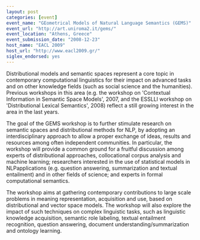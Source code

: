 ```yaml
---
layout: post
categories: [event]
event_name: "GEometrical Models of Natural Language Semantics (GEMS)"
event_url: "http://art.uniroma2.it/gems/"
event_location: "Athens, Greece"
event_submission_date: "2008-12-23"
host_name: "EACL 2009"
host_url: "http://www.eacl2009.gr/"
siglex_endorsed: yes
---
```

Distributional models and semantic spaces represent a core topic in contemporary computational linguistics for their impact on advanced tasks and on other knowledge fields (such as social science and the humanities). Previous workshops in this area (e.g. the workshop on 'Contextual Information in Semantic Space Models', 2007, and the ESSLLI workshop on 'Distributional Lexical Semantics', 2008) reflect a still growing interest in the area in the last years.

The goal of the GEMS workshop is to further stimulate research on semantic spaces and distributional methods for NLP, by adopting an interdisciplinary approach to allow a proper exchange of ideas, results and resources among often independent communities. In particular, the workshop will provide a common ground for a fruitful discussion among experts of distributional approaches, collocational corpus analysis and machine learning; researchers interested in the use of statistical models in NLPapplications (e.g. question answering, summarization and textual entailment) and in other fields of science; and experts in formal computational semantics.

The workshop aims at gathering contemporary contributions to large scale problems in meaning representation, acquisition and use, based on distributional and vector space models. The workshop will also explore the impact of such techniques on complex linguistic tasks, such as linguistic knowledge acquisition, semantic role labeling, textual entailment recognition, question answering, document understanding/summarization and ontology learning.